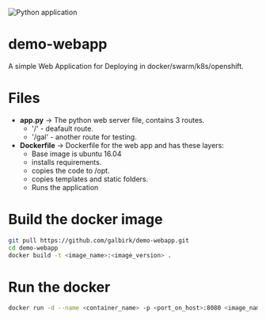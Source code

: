 ![Python application](https://github.com/galbirk/demo-webapp/workflows/Python%20application/badge.svg)<br>
# demo-webapp
A simple Web Application for Deploying in docker/swarm/k8s/openshift.

# Files
- **app.py** -> The python web server file, contains 3 routes.
  * '/' - deafault route.
  * '/gal' - another route for testing.
- **Dockerfile** -> Dockerfile for the web app and has these layers:
  * Base image is ubuntu 16.04
  * installs requirements.
  * copies the code to /opt.
  * copies templates and static folders.
  * Runs the application
# Build the docker image
```bash
git pull https://github.com/galbirk/demo-webapp.git
cd demo-webapp
docker build -t <image_name>:<image_version> .
```
# Run the docker 
```bash
docker run -d --name <container_name> -p <port_on_host>:8080 <image_name>:<image_version>
```
